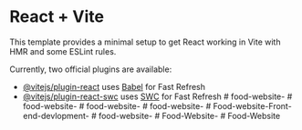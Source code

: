 # React + Vite

This template provides a minimal setup to get React working in Vite with HMR and some ESLint rules.

Currently, two official plugins are available:

- [@vitejs/plugin-react](https://github.com/vitejs/vite-plugin-react/blob/main/packages/plugin-react/README.md) uses [Babel](https://babeljs.io/) for Fast Refresh
- [@vitejs/plugin-react-swc](https://github.com/vitejs/vite-plugin-react-swc) uses [SWC](https://swc.rs/) for Fast Refresh
#   f o o d - w e b s i t e -  
 #   f o o d - w e b s i t e -  
 #   f o o d - w e b s i t e -  
 #   f o o d - w e b s i t e -  
 #   F o o d - w e b s i t e - F r o n t - e n d - d e v l o p m e n t -  
 #   f o o d - w e b s i t e -  
 #   F o o d - W e b s i t e -  
 #   F o o d - W e b s i t e  
 